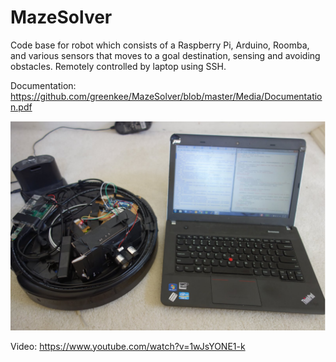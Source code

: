 # MazeSolver
Code base for robot which consists of a Raspberry Pi, Arduino, Roomba, and various sensors that moves to a goal destination, sensing and avoiding obstacles. Remotely controlled by laptop using SSH.

Documentation: https://github.com/greenkee/MazeSolver/blob/master/Media/Documentation.pdf

![alt tag](https://github.com/greenkee/MazeSolver/blob/master/Media/Image.PNG)

Video: https://www.youtube.com/watch?v=1wJsYONE1-k
